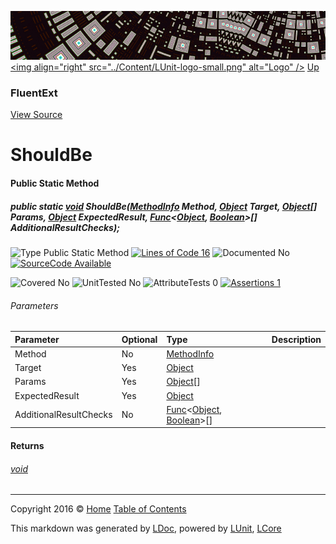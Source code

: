 ![](../Content/LUnit-banner-small.png "")
[&lt;img align=&quot;right&quot; src=&quot;../Content/LUnit-logo-small.png&quot; alt=&quot;Logo&quot; /&gt;](../../README.md)
[Up](FluentExt.md)

### FluentExt
[View Source](../Extensions/FluentExt.cs)

# ShouldBe

#### Public Static Method

##### public static <a href="https://msdn.microsoft.com/en-us/library/system.void.aspx" alt="">void</a> ShouldBe(<a href="https://msdn.microsoft.com/en-us/library/system.reflection.methodinfo.aspx" alt="">MethodInfo</a> Method, <a href="https://msdn.microsoft.com/en-us/library/system.object.aspx" alt="">Object</a> Target, <a href="https://msdn.microsoft.com/en-us/library/system.object.aspx" alt="">Object</a>[] Params, <a href="https://msdn.microsoft.com/en-us/library/system.object.aspx" alt="">Object</a> ExpectedResult, <a href="https://msdn.microsoft.com/en-us/library/bb549151.aspx" alt="" target="_blank">Func</a>&lt;<a href="https://msdn.microsoft.com/en-us/library/system.object.aspx" alt="">Object</a>, <a href="https://msdn.microsoft.com/en-us/library/system.boolean.aspx" alt="">Boolean</a>&gt;[] AdditionalResultChecks);

![Type Public Static Method](http://b.repl.ca/v1/Type-Public%20Static%20Method-blue.png "") [![Lines of Code 16](http://b.repl.ca/v1/Lines%20of%20Code-16-blue.png "")](../Extensions/FluentExt.cs#L401)    ![Documented No](http://b.repl.ca/v1/Documented-No-red.png "") [![SourceCode Available](http://b.repl.ca/v1/SourceCode-Available-brightgreen.png "")](../Extensions/FluentExt.cs#L401)

![Covered No](http://b.repl.ca/v1/Covered-No-red.png "") ![UnitTested No](http://b.repl.ca/v1/UnitTested-No-lightgrey.png "") ![AttributeTests 0](http://b.repl.ca/v1/AttributeTests-0-lightgrey.png "") [![Assertions 1](http://b.repl.ca/v1/Assertions-1-brightgreen.png "")](../Extensions/FluentExt.cs)

###### Parameters

Parameter | Optional | Type | Description
:---  | :---  | :---  | :--- 
Method | No | [MethodInfo](https://msdn.microsoft.com/en-us/library/system.reflection.methodinfo.aspx) | 
Target | Yes | [Object](https://msdn.microsoft.com/en-us/library/system.object.aspx) | 
Params | Yes | [Object](https://msdn.microsoft.com/en-us/library/system.object.aspx)[] | 
ExpectedResult | Yes | [Object](https://msdn.microsoft.com/en-us/library/system.object.aspx) | 
AdditionalResultChecks | No | <a href="https://msdn.microsoft.com/en-us/library/bb549151.aspx" alt="" target="_blank">Func</a>&lt;[Object](https://msdn.microsoft.com/en-us/library/system.object.aspx), [Boolean](https://msdn.microsoft.com/en-us/library/system.boolean.aspx)&gt;[] | 


#### Returns

###### [void](https://msdn.microsoft.com/en-us/library/system.void.aspx)



---

Copyright 2016 &copy; [Home](../../README.md) [Table of Contents](../../TableOfContents.md)

This markdown was generated by [LDoc](https://github.com/CodeSingularity/LDoc), powered by [LUnit](https://github.com/CodeSingularity/LUnit), [LCore](https://github.com/CodeSingularity/LCore)
